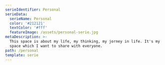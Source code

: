 ```yaml
---
serieIdentifier: Personal
serieData:
  serieName: Personal
  color: '#212121'
  textColor: '#fff'
  featureImage: /assets/personal-serie.jpg
metaDescription: >-
  This space is about my life, my thinking, my jorney in life. It's my private
  space which I want to share with everyone.
path: /personal
template: serie
---
```


